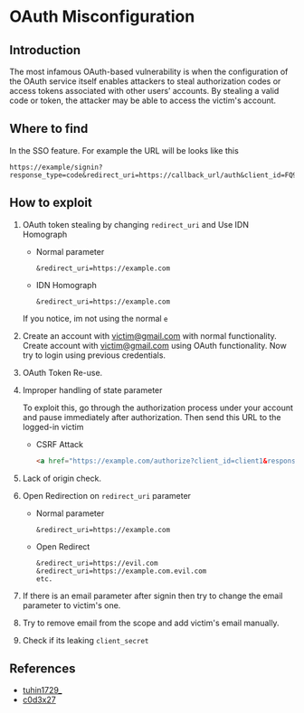 # OAuth Misconfiguration

## Introduction
The most infamous OAuth-based vulnerability is when the configuration of the OAuth service itself enables attackers to steal authorization codes or access tokens associated with other users’ accounts. By stealing a valid code or token, the attacker may be able to access the victim's account.

## Where to find
In the SSO feature. For example the URL will be looks like this
```
https://example/signin?response_type=code&redirect_uri=https://callback_url/auth&client_id=FQ9RGtMkztAgmAApKOqACrBNq&state=7tvPJiv8StrAqo9IQE9xsJaDso4&scope=+profile+email+phone+group+role+resource
```

## How to exploit
1. OAuth token stealing by changing `redirect_uri` and Use IDN Homograph
   * Normal parameter
        ```
        &redirect_uri=https://example.com
        ```
    * IDN Homograph
        ```
        &redirect_uri=https://еxamplе.com
        ```
    If you notice, im not using the normal `e`
2. Create an account with victim@gmail.com with normal functionality. Create account with victim@gmail.com using OAuth functionality. Now try to login using previous credentials.
3. OAuth Token Re-use.
4. Improper handling of state parameter

    To exploit this, go through the authorization process under your account and pause immediately after authorization. Then send this URL to the logged-in victim
    * CSRF Attack
        ```html
        <a href="https://example.com/authorize?client_id=client1&response_type=code&redirect_uri=http://callback&scope=openid+email+profile">Press Here</a>
        ```
5. Lack of origin check.
6. Open Redirection on `redirect_uri` parameter
    * Normal parameter
        ```
        &redirect_uri=https://example.com
        ```
    * Open Redirect
        ```
        &redirect_uri=https://evil.com
        &redirect_uri=https://example.com.evil.com
        etc.
        ```
7. If there is an email parameter after signin then try to change the email parameter to victim's one.
8.  Try to remove email from the scope and add victim's email manually.
9.  Check if its leaking `client_secret`

## References
* [tuhin1729_](https://twitter.com/tuhin1729_/status/1417843523177484292)
* [c0d3x27](https://infosecwriteups.com/the-oauth-misconfiguration-15e66dd19a6e)
